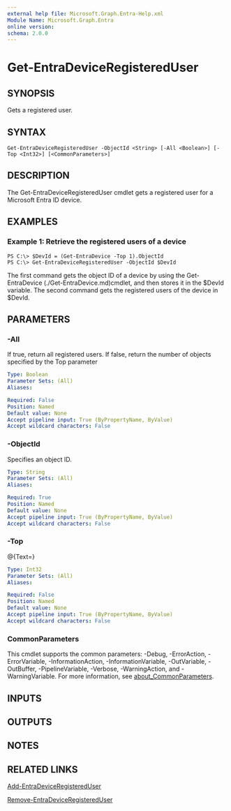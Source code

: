 ```yaml
---
external help file: Microsoft.Graph.Entra-Help.xml
Module Name: Microsoft.Graph.Entra
online version:
schema: 2.0.0
---
```


# Get-EntraDeviceRegisteredUser

## SYNOPSIS
Gets a registered user.

## SYNTAX

```
Get-EntraDeviceRegisteredUser -ObjectId <String> [-All <Boolean>] [-Top <Int32>] [<CommonParameters>]
```

## DESCRIPTION
The Get-EntraDeviceRegisteredUser cmdlet gets a registered user for a Microsoft Entra ID device.

## EXAMPLES

### Example 1: Retrieve the registered users of a device
```
PS C:\> $DevId = (Get-EntraDevice -Top 1).ObjectId
PS C:\> Get-EntraDeviceRegisteredUser -ObjectId $DevId
```

The first command gets the object ID of a device by using the Get-EntraDevice (./Get-EntraDevice.md)cmdlet, and then stores it in the $DevId variable.
The second command gets the registered users of the device in $DevId.

## PARAMETERS

### -All
If true, return all registered users.
If false, return the number of objects specified by the Top parameter

```yaml
Type: Boolean
Parameter Sets: (All)
Aliases:

Required: False
Position: Named
Default value: None
Accept pipeline input: True (ByPropertyName, ByValue)
Accept wildcard characters: False
```

### -ObjectId
Specifies an object ID.

```yaml
Type: String
Parameter Sets: (All)
Aliases:

Required: True
Position: Named
Default value: None
Accept pipeline input: True (ByPropertyName, ByValue)
Accept wildcard characters: False
```

### -Top
@{Text=}

```yaml
Type: Int32
Parameter Sets: (All)
Aliases:

Required: False
Position: Named
Default value: None
Accept pipeline input: True (ByPropertyName, ByValue)
Accept wildcard characters: False
```

### CommonParameters
This cmdlet supports the common parameters: -Debug, -ErrorAction, -ErrorVariable, -InformationAction, -InformationVariable, -OutVariable, -OutBuffer, -PipelineVariable, -Verbose, -WarningAction, and -WarningVariable. For more information, see [about_CommonParameters](http://go.microsoft.com/fwlink/?LinkID=113216).

## INPUTS

## OUTPUTS

## NOTES

## RELATED LINKS

[Add-EntraDeviceRegisteredUser]()

[Remove-EntraDeviceRegisteredUser]()

